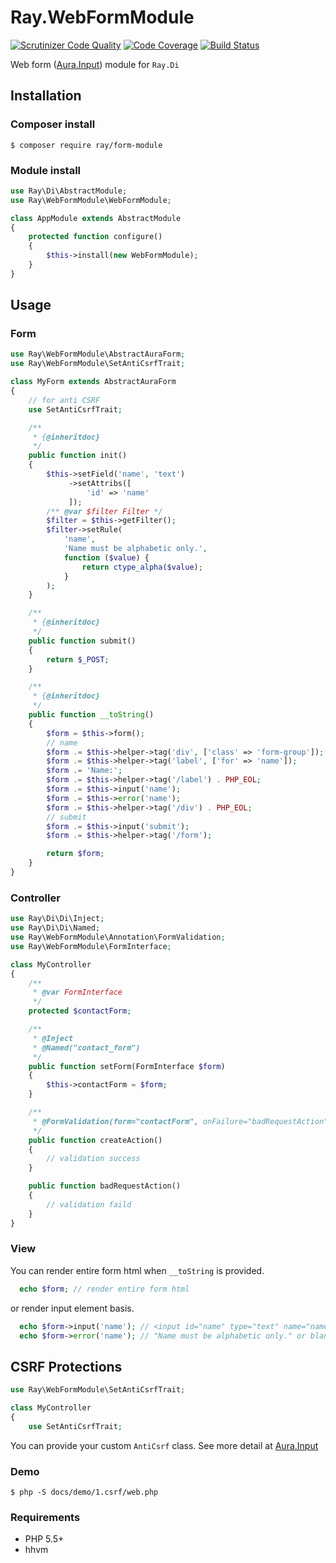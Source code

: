 # Ray.WebFormModule

[![Scrutinizer Code Quality](https://scrutinizer-ci.com/g/ray-di/Ray.WebFormModule/badges/quality-score.png?b=1.x)](https://scrutinizer-ci.com/g/ray-di/Ray.WebFormModule/?branch=1.x)
[![Code Coverage](https://scrutinizer-ci.com/g/ray-di/Ray.WebFormModule/badges/coverage.png?b=1.x)](https://scrutinizer-ci.com/g/ray-di/Ray.WebFormModule/?branch=1.x)
[![Build Status](https://travis-ci.org/ray-di/Ray.WebFormModule.svg?branch=1.x)](https://travis-ci.org/ray-di/Ray.WebFormModule)

Web form ([Aura.Input](https://github.com/auraphp/Aura.Input)) module for `Ray.Di`

## Installation

### Composer install

    $ composer require ray/form-module
 
### Module install

```php
use Ray\Di\AbstractModule;
use Ray\WebFormModule\WebFormModule;

class AppModule extends AbstractModule
{
    protected function configure()
    {
        $this->install(new WebFormModule);
    }
}
```
## Usage

### Form

```php
use Ray\WebFormModule\AbstractAuraForm;
use Ray\WebFormModule\SetAntiCsrfTrait;

class MyForm extends AbstractAuraForm
{
    // for anti CSRF
    use SetAntiCsrfTrait;

    /**
     * {@inheritdoc}
     */
    public function init()
    {
        $this->setField('name', 'text')
             ->setAttribs([
                 'id' => 'name'
             ]);
        /** @var $filter Filter */
        $filter = $this->getFilter();
        $filter->setRule(
            'name',
            'Name must be alphabetic only.',
            function ($value) {
                return ctype_alpha($value);
            }
        );
    }

    /**
     * {@inheritdoc}
     */
    public function submit()
    {
        return $_POST;
    }

    /**
     * {@inheritdoc}
     */
    public function __toString()
    {
        $form = $this->form();
        // name
        $form .= $this->helper->tag('div', ['class' => 'form-group']);
        $form .= $this->helper->tag('label', ['for' => 'name']);
        $form .= 'Name:';
        $form .= $this->helper->tag('/label') . PHP_EOL;
        $form .= $this->input('name');
        $form .= $this->error('name');
        $form .= $this->helper->tag('/div') . PHP_EOL;
        // submit
        $form .= $this->input('submit');
        $form .= $this->helper->tag('/form');

        return $form;
    }
}
```
### Controller

```php
use Ray\Di\Di\Inject;
use Ray\Di\Di\Named;
use Ray\WebFormModule\Annotation\FormValidation;
use Ray\WebFormModule\FormInterface;

class MyController
{
    /**
     * @var FormInterface
     */
    protected $contactForm;

    /**
     * @Inject
     * @Named("contact_form")
     */
    public function setForm(FormInterface $form)
    {
        $this->contactForm = $form;
    }

    /**
     * @FormValidation(form="contactForm", onFailure="badRequestAction")
     */
    public function createAction()
    {
        // validation success
    }

    public function badRequestAction()
    {
        // validation faild
    }
}
```
### View

You can render entire form html when `__toString` is provided.
```php
  echo $form; // render entire form html
```

or render input element basis.

```php
  echo $form->input('name'); // <input id="name" type="text" name="name" size="20" maxlength="20" />
  echo $form->error('name'); // "Name must be alphabetic only." or blank.
```
## CSRF Protections

```php
use Ray\WebFormModule\SetAntiCsrfTrait;

class MyController 
{
    use SetAntiCsrfTrait;
```
You can provide your custom `AntiCsrf` class. See more detail at [Aura.Input](https://github.com/auraphp/Aura.Input#applying-csrf-protections)

### Demo

    $ php -S docs/demo/1.csrf/web.php

### Requirements

 * PHP 5.5+
 * hhvm

